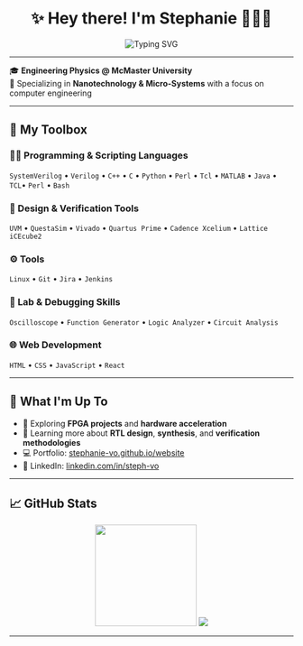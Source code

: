 <h1 align="center">✨ Hey there! I'm Stephanie 👩‍💻💫</h1>

<p align="center">
  <img src="https://readme-typing-svg.herokuapp.com?font=Fira+Code&duration=3000&pause=1000&color=F76A9E&center=true&width=435&lines=Engineering+Physics+Graduate+%F0%9F%92%BB;FPGA+%26+Embedded+Systems+Developer;Physics+Enthusiast!" alt="Typing SVG" />
</p>

---

🎓 **Engineering Physics @ McMaster University**  
🔬 Specializing in **Nanotechnology & Micro-Systems** with a focus on computer engineering</br>

---

## 🧰 My Toolbox

### 👩‍💻 Programming & Scripting Languages  
`SystemVerilog` • `Verilog` • `C++` • `C` • `Python` • `Perl` • `Tcl` • `MATLAB` • `Java` • `TCL`• `Perl` • `Bash`

### 🔧 Design & Verification Tools
`UVM` • `QuestaSim` • `Vivado` • `Quartus Prime` • `Cadence Xcelium` • `Lattice iCEcube2`

### ⚙️ Tools
`Linux` • `Git` • `Jira` • `Jenkins`

### 🧪 Lab & Debugging Skills
`Oscilloscope` • `Function Generator` • `Logic Analyzer` • `Circuit Analysis`

### 🌐 Web Development
`HTML` • `CSS` • `JavaScript` • `React`

---

## 🌟 What I'm Up To

- 🔭 Exploring **FPGA projects** and **hardware acceleration**
- 🧪 Learning more about **RTL design**, **synthesis**, and **verification methodologies**
- 💻 Portfolio: [stephanie-vo.github.io/website](https://stephanie-vo.github.io/website)
- 💼 LinkedIn: [linkedin.com/in/steph-vo](https://www.linkedin.com/in/steph-vo)

---

## 📈 GitHub Stats

<div align="center">
  <img src="https://github-readme-stats.vercel.app/api?username=stephanie-vo&show_icons=true&theme=omni&hide_border=true&border_radius=12" height="180px"/>
  <img src="https://github-readme-stats.vercel.app/api/top-langs/?username=stephanie-vo&layout=compact&theme=omni&hide_border=true&border_radius=12"/>
</div>

---
